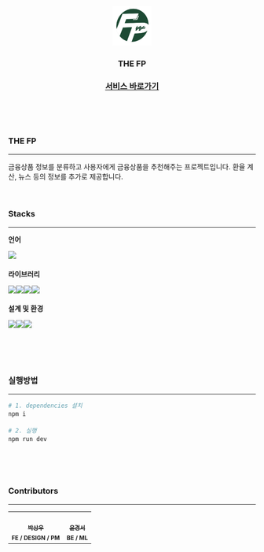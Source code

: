 <div align="center">
    <img src="./public/assets/logo.png" alt="Logo" width="80" height="80">

  <h3 align="center">THE FP</h3>

  <p align="center">
    <h3><a href="https://thefp-bcw8u4ic8-coolfins-projects.vercel.app/">서비스 바로가기</a></h3>
  </p>
</div>

<br/>
<br/>
<br/>

### THE FP

---

금융상품 정보를 분류하고 사용자에게 금융상품을 추천해주는 프로젝트입니다. 환율 계산, 뉴스 등의 정보를 추가로 제공합니다.
<br/>
<br/>
<br/>

### Stacks

---

**언어**

<div style="display:flex; margin-bottom:20px;">
<img src="https://img.shields.io/badge/javascript-F7DF1E?style=for-the-badge&logo=javascript&logoColor=white">
</div>

**라이브러리**

<div style="display:flex; margin-bottom:20px;">

<img src="https://img.shields.io/badge/vue.js-4FC08D?style=for-the-badge&logo=Vue.js&logoColor=white">

<img src="https://img.shields.io/badge/pinia-000?style=for-the-badge&logo=Vue.js&logoColor=white">

<img src="https://img.shields.io/badge/Tailwind CSS-06B6D4?style=for-the-badge&logo=tailwindcss&logoColor=white">

<img src="https://img.shields.io/badge/axios-5A29E4?style=for-the-badge&logo=axios&logoColor=white">

</div>

**설계 및 환경**

<div style="display:flex; margin-bottom:20px;">

<img src="https://img.shields.io/badge/VS CODE-007ACC?style=for-the-badge&logo=html5&logoColor=white">

<img src="https://img.shields.io/badge/github-181717?style=for-the-badge&logo=github&logoColor=white">

<img src="https://img.shields.io/badge/figma-F24E1E?style=for-the-badge&logo=figma&logoColor=white">

</div>

<br/>
<br/>
<br/>

### 실행방법

---

```py
# 1. dependencies 설치
npm i

# 2. 실행
npm run dev
```

<br/>
<br/>
<br/>

### Contributors

---

<table>
  <tr>
    <td align="center">
      <a href="https://github.com/coolfin">
        <img src="https://avatars.githubusercontent.com/u/56531884?v=4" width="110px;" alt=""/><br />
        <sub><b>박상우</b></sub></a><br />
        <sub><b>FE / DESIGN / PM</b></sub></a><br />
	<sub><b></b></sub></a>
    </td>
    <td align="center">
      <a href="https://github.com/yoonkyungseo">
        <img src="https://avatars.githubusercontent.com/u/97039526?v=4" width="110px;" alt=""/><br />
        <sub><b>윤경서</b></sub></a><br />
        <sub><b>BE / ML</b></sub></a><br />
    </td>

  </tr>
</table>
